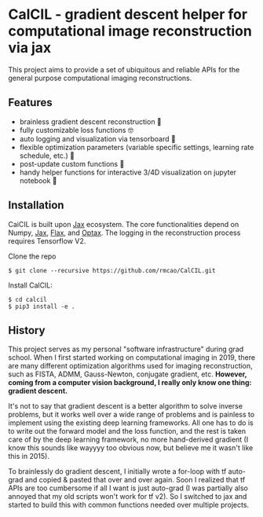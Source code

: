 # CalCIL - gradient descent helper for computational image reconstruction via jax

This project aims to provide a set of ubiquitous and reliable APIs for the general purpose computational imaging reconstructions. 

## Features
- brainless gradient descent reconstruction 🤩
- fully customizable loss functions 🤓
- auto logging and visualization via tensorboard 🫡
- flexible optimization parameters (variable specific settings, learning rate schedule, etc.) 😬
- post-update custom functions 🤯
- handy helper functions for interactive 3/4D visualization on jupyter notebook 🔮

## Installation
CaiCIL is built upon [Jax](https://github.com/google/jax) ecosystem. The core functionalities depend on Numpy, [Jax](https://github.com/google/jax), [Flax](https://github.com/google/flax), and [Optax](https://github.com/deepmind/optax). The logging in the reconstruction process requires Tensorflow V2.

Clone the repo

    $ git clone --recursive https://github.com/rmcao/CalCIL.git

Install CalCIL:

    $ cd calcil
    $ pip3 install -e .


## History
This project serves as my personal "software infrastructure" during grad school. When I first started working on computational 
imaging in 2019, there are many different optimization algorithms used for imaging reconstruction, such as FISTA, ADMM, Gauss-Newton, conjugate gradient, etc.
**However, coming from a computer vision background, I really only know one thing: gradient descent.** 

It's not to say that gradient descent is a better algorithm to solve inverse problems, but it works well over a wide range of problems and is painless to implement using the existing deep learning frameworks.
All one has to do is to write out the forward model and the loss function, and the rest is taken care of by the deep learning framework, no more hand-derived gradient (I know this sounds like wayyyy too obvious now, but believe me it wasn't like this in 2015).

To brainlessly do gradient descent, I initially wrote a for-loop with tf auto-grad and copied & pasted that over and over again. 
Soon I realized that tf APIs are too cumbersome if all I want is just auto-grad (I was partially also annoyed that my old scripts won't work for tf v2). 
So I switched to jax and started to build this with common functions needed over multiple projects. 

